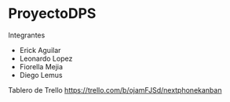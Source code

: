 # ProyectoDPS

Integrantes

- Erick Aguilar
- Leonardo Lopez
- Fiorella Mejia
- Diego Lemus

Tablero de Trello
https://trello.com/b/ojamFJSd/nextphonekanban
